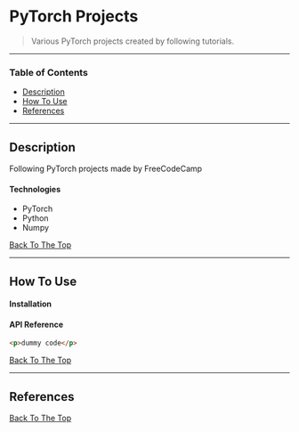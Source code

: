 # PyTorch Projects

<!-- ![Project Image](project-image-url) -->

> Various PyTorch projects created by following tutorials.

---

### Table of Contents

- [Description](#description)
- [How To Use](#how-to-use)
- [References](#references)

---

## Description

Following PyTorch projects made by FreeCodeCamp

#### Technologies

- PyTorch
- Python
- Numpy

[Back To The Top](#PyTorch-Projects)

---

## How To Use

#### Installation

#### API Reference

```html
<p>dummy code</p>
```

[Back To The Top](#PyTorch-Projects)

---

## References

[Back To The Top](#PyTorch-Projects)
